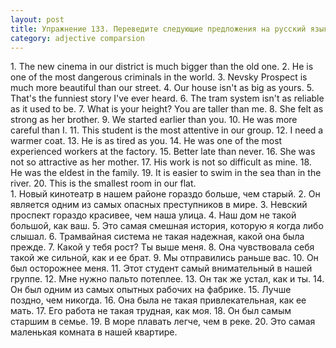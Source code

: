 ```yaml
---
layout: post
title: Упражнение 133. Переведите следующие предложения на русский язык.
category: adjective comparsion
---
```

<section class="question">
1. The new cinema in our district is much bigger than the old one. 2. He is one of the most dangerous criminals in the world. 3. Nevsky Prospect is much 
more beautiful than our street. 4. Our house isn't as big as yours. 5. That's the funniest story I've ever heard. 6. The tram system isn't as reliable as it used to be. 7. What is your height? You are taller than me. 8. She felt as strong as her brother. 9. We started earlier than you. 10. He was more careful than I.
11. This student is the most attentive in our group.
12. I need a warmer coat. 13. He is as tired as you. 14. He was one of the most experienced workers at the factory. 15. Better late than never. 16. She was not so attractive as her mother. 17. His work is not so difficult as mine. 18. He was the eldest in the family. 19. It is easier to swim in the sea than in the river. 20. This is the smallest room in our flat.
</section>

<section class="answer">
1. Новый кинотеатр в нашем районе гораздо больше, чем старый. 2. Он является одним из самых опасных преступников в мире. 3. Невский проспект гораздо красивее, чем наша улица. 4. Наш дом не такой большой, как ваш. 5. Это самая смешная история, которую я когда либо слышал. 6. Трамвайная система не такая надежная, какой она была прежде. 7. Какой у тебя рост? Ты выше меня. 8. Она чувствовала себя такой же сильной, как и ее брат. 9. Мы отправились раньше вас. 10. Он был осторожнее меня. 11. Этот студент самый внимательный в нашей группе. 12. Мне нужно пальто потеплее. 13. Он так же устал, как и ты. 14. Он был одним из самых опытных рабочих на фабрике. 15. Лучше поздно, чем никогда. 16. Она была не такая привлекательная, как ее мать. 17. Его работа не такая трудная, как моя. 18. Он был самым старшим в семье. 19. В море плавать легче, чем в реке. 20. Это самая маленькая комната в нашей квартире.
</section>